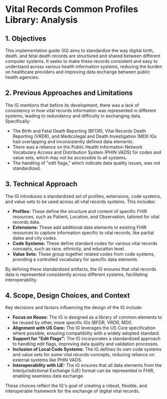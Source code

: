 # Vital Records Common Profiles Library: Analysis

## 1. Objectives 

This implementation guide (IG) aims to standardize the way digital birth, death, and fetal death records are structured and shared between different computer systems. It seeks to make these records consistent and easy to understand across various health information systems, reducing the burden on healthcare providers and improving data exchange between public health agencies. 

## 2. Previous Approaches and Limitations 

The IG mentions that before its development, there was a lack of consistency in how vital records information was represented in different systems, leading to redundancy and difficulty in exchanging data. Specifically:

*  The Birth and Fetal Death Reporting (BFDR), Vital Records Death Reporting (VRDR), and Medicolegal and Death Investigation (MDI) IGs had overlapping and inconsistently defined data elements. 
*  There was a reliance on the Public Health Information Network Vocabulary Access and Distribution System (PHIN VADS) for codes and value sets, which may not be accessible to all systems. 
*  The handling of "edit flags," which indicate data quality issues, was not standardized. 

## 3.  Technical Approach 

The IG introduces a standardized set of profiles, extensions, code systems, and value sets to be used across all vital records systems. This includes:

*  **Profiles:** These define the structure and content of specific FHIR resources, such as Patient, Location, and Observation, tailored for vital records data.
*  **Extensions:** These add additional data elements to existing FHIR resources to capture information specific to vital records, like partial dates and city codes.
*  **Code Systems:** These define standard codes for various vital records concepts, such as race, ethnicity, and education level.
*  **Value Sets:** These group together related codes from code systems, providing a controlled vocabulary for specific data elements.

By defining these standardized artifacts, the IG ensures that vital records data is represented consistently across different systems, facilitating interoperability.

## 4. Scope, Design Choices, and Context 

Key decisions and factors influencing the design of the IG include:

*  **Focus on Reuse:** The IG is designed as a library of common elements to be reused by other, more specific IGs (BFDR, VRDR, MDI).
*  **Alignment with US Core:** The IG leverages the US Core specification where possible, ensuring compatibility with a widely adopted standard.
*  **Support for "Edit Flags":** The IG incorporates a standardized approach to handling edit flags, improving data quality and validation processes.
*  **Inclusion of Local Code Systems:**  The IG defines its own code systems and value sets for some vital records concepts, reducing reliance on external systems like PHIN VADS.
*  **Interoperability with IJE:** The IG ensures that all data elements from the Interjurisdictional Exchange (IJE) format can be represented in FHIR, enabling seamless data exchange.

These choices reflect the IG's goal of creating a robust, flexible, and interoperable framework for the exchange of digital vital records. 
